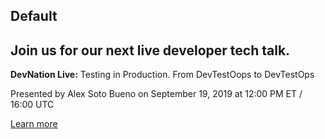 ## Default
<div class="cta assembly assembly-type-call_to_action component" style="background-image: url();">
  <div class="cta__container pf-l-grid">
    <h2 class="cta__title pf-c-title">Join us for our next live developer tech talk.</h2>
    <div class="cta__content">
      <p><strong>DevNation Live:</strong> Testing in Production. From DevTestOops to DevTestOps</p>
      <p>Presented by Alex Soto Bueno&nbsp;on September 19, 2019 at 12:00 PM ET / 16:00 UTC</p>
    </div>
    <div class="cta__cta">
      <a href="https://onlinexperiences.com/Launch/QReg/ShowUUID=6D298284-3770-4C13-914C-77D1033BD5AC" class="pf-c-button pf-m-heavy">Learn more</a>
    </div>
  </div>
</div>
